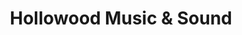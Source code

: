---
title: "Hollowood Music & Sound"
url: /mckees-rocks/hollowood-music-and-sound/
shop: musical instrument
---